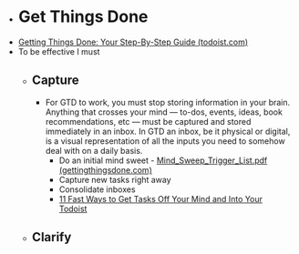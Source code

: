 - # Get Things Done
- [Getting Things Done: Your Step-By-Step Guide (todoist.com)](https://todoist.com/productivity-methods/getting-things-done)
- To be effective I must
    - ## Capture
        - For GTD to work, you must stop storing information in your brain. Anything that crosses your mind — to-dos, events, ideas, book recommendations, etc — must be captured and stored immediately in an inbox. In GTD an inbox, be it physical or digital, is a visual representation of all the inputs you need to somehow deal with on a daily basis.
            - Do an initial mind sweet - [Mind_Sweep_Trigger_List.pdf (gettingthingsdone.com)](https://gettingthingsdone.com/wp-content/uploads/2014/10/Mind_Sweep_Trigger_List.pdf)
            - Capture new tasks right away
            - Consolidate inboxes
            - [11 Fast Ways to Get Tasks Off Your Mind and Into Your Todoist](https://blog.doist.com/add-tasks-todoist/)
    - ## Clarify
